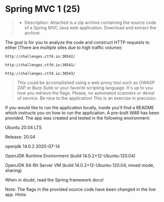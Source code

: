 # Spring MVC 1 (25)

> * Description: Attached is a zip archive containing the source code of a Spring MVC Java web application. Download and extract the archive.

The goal is for you to analyze the code and construct HTTP requests to either (There are multiple sites due to high traffic volume):

    http://challenges.ctfd.io:30542/

    http://challenges.ctfd.io:30541/

    http://challenges.ctfd.io:30543/

> This could be accomplished using a web proxy tool such as OWASP ZAP or Burp Suite or your favorite scripting language. It's up to you how you retrieve the flags. Please, no automated scanners or denial of service. Be nice to the application! This is an exercise in precision.

If you would like to run the application locally, inside you'll find a README which instructs you on how to run the application. A pre-built WAR has been provided. The app was created and tested in the following environment:

Ubuntu 20.04 LTS

Release: 20.04

openjdk 14.0.2 2020-07-14

OpenJDK Runtime Environment (build 14.0.2+12-Ubuntu-120.04)

OpenJDK 64-Bit Server VM (build 14.0.2+12-Ubuntu-120.04, mixed mode, sharing)

When in doubt, read the Spring framework docs!

Note: The flags in the provided source code have been changed in the live app. Hints:
